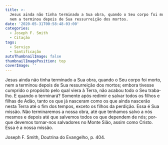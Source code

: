 ```yaml
---
title: >-
  Jesus ainda não tinha ter­mi­na­do a Sua obra, quan­do o Seu corpo foi morto,
  nem a ter­mi­nou depois de Sua res­sur­rei­ção dos mor­tos.
date: '2020-05-31T00:58:48-03:00'
categories:
  - Joseph F. Smith
  - Citação
tags:
  - Serviço
  - Santificação
autoThumbnailImage: false
thumbnailImagePosition: top
coverImage: ''
---
```

Jesus ainda não tinha ter­mi­na­do a Sua obra, quan­do o Seu corpo foi morto, nem a ter­mi­nou depois de Sua res­sur­rei­ção dos mor­tos; embo­ra tives­se cum­pri­do o pro­pó­si­to pelo qual viera à Terra, não aca­bou todo o Seu tra­ba­lho. E quan­do o ter­mi­na­rá? Somente após redi­mir e sal­var todos os filhos e filhas de Adão, tanto os que já nas­ce­ram como os que ainda nas­ce­rão nesta Terra até o fim dos tem­pos, exce­to os filhos da per­di­ção. Essa é Sua mis­são. Não ter­mi­na­re­mos a nossa obra, até que tenha­mos salvo a nós mes­mos e depois até que sal­ve­mos todos os que depen­dem de nós; por­que deve­mos tor­nar-nos sal­va­do­res no Monte Sião, assim como Cristo. Essa é a nossa mis­são.

Joseph F. Smith, Doutrina do Evangelho, p. 404.

